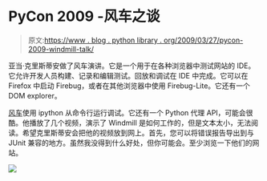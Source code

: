 # PyCon 2009 -风车之谈

> 原文:[https://www . blog . python library . org/2009/03/27/pycon-2009-windmill-talk/](https://www.blog.pythonlibrary.org/2009/03/27/pycon-2009-windmill-talk/)

亚当·克里斯蒂安做了风车演讲。它是一个用于在各种浏览器中测试网站的 IDE。它允许开发人员构建、记录和编辑测试。回放和调试在 IDE 中完成。它可以在 Firefox 中启动 Firebug，或者在其他浏览器中使用 Firebug-Lite。它还有一个 DOM explorer。

[风车](http://www.getwindmill.com)使用 ipython 从命令行运行调试。它还有一个 Python 代理 API，可能会很酷。他播放了几个视频，演示了 Windmill 是如何工作的，但是文本太小，无法阅读。希望克里斯蒂安会把他的视频放到网上。首先，您可以将错误报告导出到与 JUnit 兼容的地方。虽然我没得到什么好处，但你可能会。至少浏览一下他们的网站。

![](../Images/d214bf111c821a56483c726521fc7821.png)